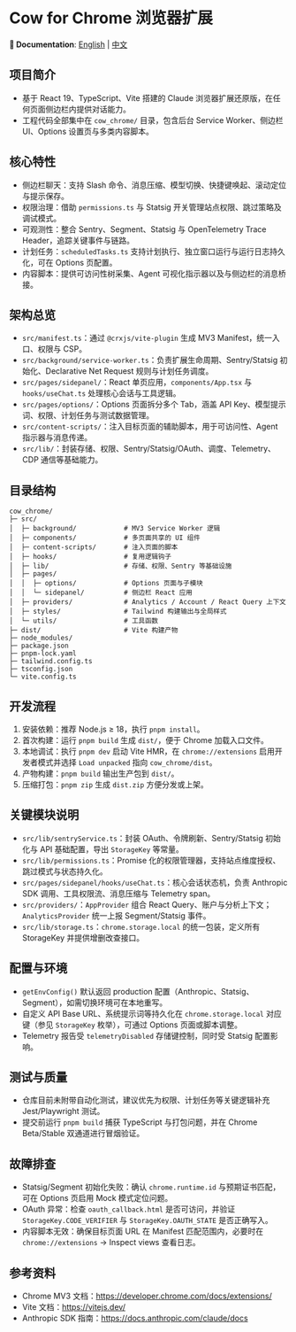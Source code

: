 # Cow for Chrome 浏览器扩展

**📖 Documentation**: [English](README.md) | [中文](README_zh.md)

## 项目简介
- 基于 React 19、TypeScript、Vite 搭建的 Claude 浏览器扩展还原版，在任何页面侧边栏内提供对话能力。
- 工程代码全部集中在 `cow_chrome/` 目录，包含后台 Service Worker、侧边栏 UI、Options 设置页与多类内容脚本。

## 核心特性
- 侧边栏聊天：支持 Slash 命令、消息压缩、模型切换、快捷键唤起、滚动定位与提示保存。
- 权限治理：借助 `permissions.ts` 与 Statsig 开关管理站点权限、跳过策略及调试模式。
- 可观测性：整合 Sentry、Segment、Statsig 与 OpenTelemetry Trace Header，追踪关键事件与链路。
- 计划任务：`scheduledTasks.ts` 支持计划执行、独立窗口运行与运行日志持久化，可在 Options 页配置。
- 内容脚本：提供可访问性树采集、Agent 可视化指示器以及与侧边栏的消息桥接。

## 架构总览
- `src/manifest.ts`：通过 `@crxjs/vite-plugin` 生成 MV3 Manifest，统一入口、权限与 CSP。
- `src/background/service-worker.ts`：负责扩展生命周期、Sentry/Statsig 初始化、Declarative Net Request 规则与计划任务调度。
- `src/pages/sidepanel/`：React 单页应用，`components/App.tsx` 与 `hooks/useChat.ts` 处理核心会话与工具逻辑。
- `src/pages/options/`：Options 页面拆分多个 Tab，涵盖 API Key、模型提示词、权限、计划任务与测试数据管理。
- `src/content-scripts/`：注入目标页面的辅助脚本，用于可访问性、Agent 指示器与消息传递。
- `src/lib/`：封装存储、权限、Sentry/Statsig/OAuth、调度、Telemetry、CDP 通信等基础能力。

## 目录结构
```text
cow_chrome/
├─ src/
│  ├─ background/            # MV3 Service Worker 逻辑
│  ├─ components/            # 多页面共享的 UI 组件
│  ├─ content-scripts/       # 注入页面的脚本
│  ├─ hooks/                 # 复用逻辑钩子
│  ├─ lib/                   # 存储、权限、Sentry 等基础设施
│  ├─ pages/
│  │  ├─ options/            # Options 页面与子模块
│  │  └─ sidepanel/          # 侧边栏 React 应用
│  ├─ providers/             # Analytics / Account / React Query 上下文
│  ├─ styles/                # Tailwind 构建输出与全局样式
│  └─ utils/                 # 工具函数
├─ dist/                     # Vite 构建产物
├─ node_modules/
├─ package.json
├─ pnpm-lock.yaml
├─ tailwind.config.ts
├─ tsconfig.json
└─ vite.config.ts
```

## 开发流程
1. 安装依赖：推荐 Node.js ≥ 18，执行 `pnpm install`。
2. 首次构建：运行 `pnpm build` 生成 `dist/`，便于 Chrome 加载入口文件。
3. 本地调试：执行 `pnpm dev` 启动 Vite HMR，在 `chrome://extensions` 启用开发者模式并选择 `Load unpacked` 指向 `cow_chrome/dist`。
4. 产物构建：`pnpm build` 输出生产包到 `dist/`。
5. 压缩打包：`pnpm zip` 生成 `dist.zip` 方便分发或上架。

## 关键模块说明
- `src/lib/sentryService.ts`：封装 OAuth、令牌刷新、Sentry/Statsig 初始化与 API 基础配置，导出 `StorageKey` 等常量。
- `src/lib/permissions.ts`：Promise 化的权限管理器，支持站点维度授权、跳过模式与状态持久化。
- `src/pages/sidepanel/hooks/useChat.ts`：核心会话状态机，负责 Anthropic SDK 调用、工具权限流、消息压缩与 Telemetry span。
- `src/providers/`：`AppProvider` 组合 React Query、账户与分析上下文；`AnalyticsProvider` 统一上报 Segment/Statsig 事件。
- `src/lib/storage.ts`：`chrome.storage.local` 的统一包装，定义所有 StorageKey 并提供增删改查接口。

## 配置与环境
- `getEnvConfig()` 默认返回 production 配置（Anthropic、Statsig、Segment），如需切换环境可在本地重写。
- 自定义 API Base URL、系统提示词等持久化在 `chrome.storage.local` 对应键（参见 `StorageKey` 枚举），可通过 Options 页面或脚本调整。
- Telemetry 报告受 `telemetryDisabled` 存储键控制，同时受 Statsig 配置影响。

## 测试与质量
- 仓库目前未附带自动化测试，建议优先为权限、计划任务等关键逻辑补充 Jest/Playwright 测试。
- 提交前运行 `pnpm build` 捕获 TypeScript 与打包问题，并在 Chrome Beta/Stable 双通道进行冒烟验证。

## 故障排查
- Statsig/Segment 初始化失败：确认 `chrome.runtime.id` 与预期证书匹配，可在 Options 页启用 Mock 模式定位问题。
- OAuth 异常：检查 `oauth_callback.html` 是否可访问，并验证 `StorageKey.CODE_VERIFIER` 与 `StorageKey.OAUTH_STATE` 是否正确写入。
- 内容脚本无效：确保目标页面 URL 在 Manifest 匹配范围内，必要时在 `chrome://extensions` → Inspect views 查看日志。

## 参考资料
- Chrome MV3 文档：https://developer.chrome.com/docs/extensions/
- Vite 文档：https://vitejs.dev/
- Anthropic SDK 指南：https://docs.anthropic.com/claude/docs

